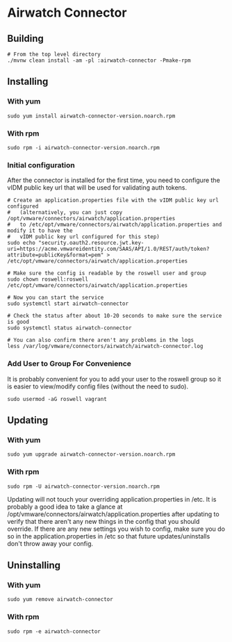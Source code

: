 # Airwatch Connector

## Building

```shell
# From the top level directory
./mvnw clean install -am -pl :airwatch-connector -Pmake-rpm
```

## Installing

### With yum

```shell
sudo yum install airwatch-connector-version.noarch.rpm
```

### With rpm

```shell
sudo rpm -i airwatch-connector-version.noarch.rpm
```

### Initial configuration

After the connector is installed for the first time, you need to configure the vIDM public key url that will be used for validating auth tokens.

```shell
# Create an application.properties file with the vIDM public key url configured
#   (alternatively, you can just copy /opt/vmware/connectors/airwatch/application.properties
#   to /etc/opt/vmware/connectors/airwatch/application.properties and modify it to have the
#   vIDM public key url configured for this step)
sudo echo "security.oauth2.resource.jwt.key-uri=https://acme.vmwareidentity.com/SAAS/API/1.0/REST/auth/token?attribute=publicKey&format=pem" > /etc/opt/vmware/connectors/airwatch/application.properties

# Make sure the config is readable by the roswell user and group
sudo chown roswell:roswell /etc/opt/vmware/connectors/airwatch/application.properties

# Now you can start the service
sudo systemctl start airwatch-connector

# Check the status after about 10-20 seconds to make sure the service is good
sudo systemctl status airwatch-connector

# You can also confirm there aren't any problems in the logs
less /var/log/vmware/connectors/airwatch/airwatch-connector.log
```

### Add User to Group For Convenience

It is probably convenient for you to add your user to the roswell group so it is easier to view/modify config files (without the need to sudo).

```shell
sudo usermod -aG roswell vagrant
```


## Updating

### With yum

```shell
sudo yum upgrade airwatch-connector-version.noarch.rpm
```

### With rpm

```shell
sudo rpm -U airwatch-connector-version.noarch.rpm
```

Updating will not touch your overriding application.properties in /etc.  It is probably a good idea to take a glance at /opt/vmware/connectors/airwatch/application.properties after updating to verify that there aren't any new things in the config that you should override.  If there are any new settings you wish to config, make sure you do so in the application.properties in /etc so that future updates/uninstalls don't throw away your config.


## Uninstalling

### With yum

```shell
sudo yum remove airwatch-connector
```

### With rpm

```shell
sudo rpm -e airwatch-connector
```
